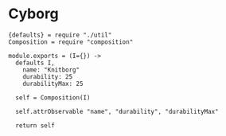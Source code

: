 Cyborg
======

    {defaults} = require "./util"
    Composition = require "composition"

    module.exports = (I={}) ->
      defaults I,
        name: "Knitborg"
        durability: 25
        durabilityMax: 25

      self = Composition(I)

      self.attrObservable "name", "durability", "durabilityMax"

      return self
